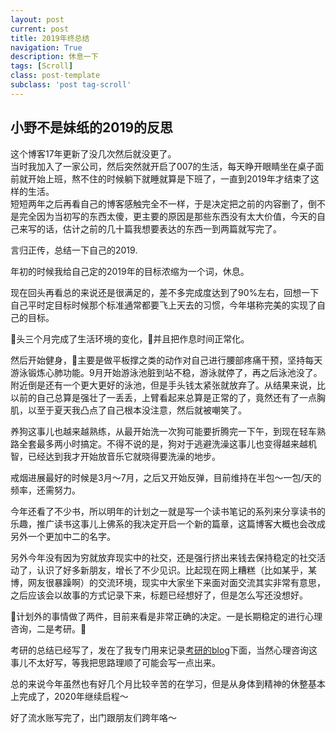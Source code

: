 ```yaml
---
layout: post
current: post
title: 2019年终总结
navigation: True
description: 休息一下
tags: [Scroll]
class: post-template
subclass: 'post tag-scroll'
---
```


## 小野不是妹纸的2019的反思

>>>
这个博客17年更新了没几次然后就没更了。   
当时我加入了一家公司，然后突然就开启了007的生活，每天睁开眼睛坐在桌子面前就开始上班，熬不住的时候躺下就睡就算是下班了，一直到2019年才结束了这样的生活。    
短短两年之后再看自己的博客感触完全不一样，于是决定把之前的内容删了，倒不是完全因为当初写的东西太傻，更主要的原因是那些东西没有太大价值，今天的自己来写的话，估计之前的几十篇我想要表达的东西一到两篇就写完了。   

言归正传，总结一下自己的2019.

年初的时候我给自己定的2019年的目标浓缩为一个词，休息。

现在回头再看总的来说还是很满足的，差不多完成度达到了90%左右，回想一下自己平时定目标时候那个标准通常都要飞上天去的习惯，今年堪称完美的实现了自己的目标。

头三个月完成了生活环境的变化，并且把作息时间正常化。

然后开始健身，主要是做平板撑之类的动作对自己进行腰部疼痛干预，坚持每天游泳锻炼心肺功能。9月开始游泳池脏到站不稳，游泳就停了，再之后泳池没了。附近倒是还有一个更大更好的泳池，但是手头钱太紧张就放弃了。从结果来说，比以前的自己总算是强壮了一丢丢，上臂看起来总算是正常的了，竟然还有了一点胸肌，以至于夏天我凸点了自己根本没注意，然后就被嘲笑了。

养狗这事儿也越来越熟练，从最开始洗一次狗可能要折腾完一下午，到现在轻车熟路全套最多两小时搞定。不得不说的是，狗对于逃避洗澡这事儿也变得越来越机智，已经达到我才开始放音乐它就晓得要洗澡的地步。

戒烟进展最好的时候是3月～7月，之后又开始反弹，目前维持在半包～一包/天的频率，还需努力。

今年还看了不少书，所以明年的计划之一就是写一个读书笔记的系列来分享读书的乐趣，推广读书这事儿上佛系的我决定开启一个新的篇章，这篇博客大概也会改成另外一个更加中二的名字。

另外今年没有因为穷就放弃现实中的社交，还是强行挤出来钱去保持稳定的社交活动了，认识了好多新朋友，增长了不少见识。比起现在网上糟糕（比如某乎，某博，网友很暴躁啊）的交流环境，现实中大家坐下来面对面交流其实非常有意思，之后应该会以故事的方式记录下来，标题已经想好了，但是怎么写还没想好。

计划外的事情做了两件，目前来看是非常正确的决定。一是长期稳定的进行心理咨询，二是考研。

考研的总结已经写了，发在了我专门用来记录[考研的blog](https://ms.lament-z.com)下面，当然心理咨询这事儿不太好写，等我把思路理顺了可能会写一点出来。

总的来说今年虽然也有好几个月比较辛苦的在学习，但是从身体到精神的休整基本上完成了，2020年继续启程～

好了流水账写完了，出门跟朋友们跨年咯～
